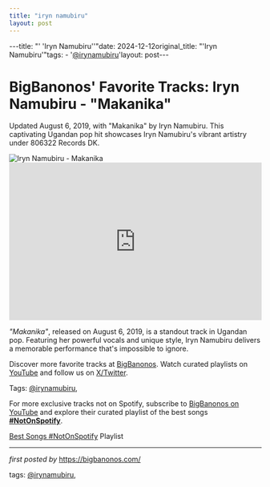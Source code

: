 ```yaml
---
title: "iryn namubiru"
layout: post
---
```

---title: "' 'Iryn Namubiru''"date: 2024-12-12original_title: "'Iryn Namubiru'"tags:  - '[@irynamubiru](/tags/irynamubiru/)'layout: post---<!-- Post Title --><h1 >BigBanonos' Favorite Tracks: Iryn Namubiru - "Makanika"</h1> <!-- Introductory Text --><p >Updated August 6, 2019, with "Makanika" by Iryn Namubiru. This captivating Ugandan pop hit showcases Iryn Namubiru's vibrant artistry under 806322 Records DK.</p> <!-- Featured Image --><div > <img src="https://yt3.googleusercontent.com/ytc/AIdro_no02X0TlfTJADtKgSJIkUWyNEpVaWATIRAZlHa3dNjhA=s900-c-k-c0x00ffffff-no-rj" alt="Iryn Namubiru - Makanika" /></div> <!-- YouTube Video Embed --><div > <iframe width="100%" height="315" src="https://www.youtube.com/embed/sDv2N7A2K9A" title="John Blaq Ft Iren Namubiru Makanika Official Video" frameborder="0" allow="accelerometer; autoplay; encrypted-media; gyroscope; picture-in-picture; web-share" referrerpolicy="strict-origin-when-cross-origin" allowfullscreen></iframe></div> <!-- Song Information --><div > <p><em>"Makanika"</em>, released on August 6, 2019, is a standout track in Ugandan pop. Featuring her powerful vocals and unique style, Iryn Namubiru delivers a memorable performance that's impossible to ignore.</p></div> <!-- Footer Links --><div > <p>Discover more favorite tracks at <a href="https://bigbanonos.com/" target="_blank">BigBanonos</a>. Watch curated playlists on <a href="https://www.youtube.com/[@BigBanonos](/tags/BigBanonos/)" target="_blank">YouTube</a> and follow us on <a href="https://x.com/bigbanonos" target="_blank">X/Twitter</a>.</p></div> <!-- Tags --><p >Tags: [@irynamubiru](/tags/irynamubiru/),</p><!--Subscribe and Playlist Links--><div>    <p>For more exclusive tracks not on Spotify, subscribe to <a href="https://www.youtube.com/[@BigBanonos](/tags/BigBanonos/)" target="_blank">BigBanonos on YouTube</a> and explore their curated playlist of the best songs <strong>[#NotOnSpotify](/tags/NotOnSpotify/)</strong>.</p>    <p><a href="https://www.youtube.com/playlist?list=PLtuNtuTatqI0kFahUCbtbfenC_ET5O_tr" target="_blank">Best Songs [#NotOnSpotify](/tags/NotOnSpotify/) Playlist<br /></a></p></div><hr /><p><em>first posted by</em> <a href="https://bigbanonos.com/" rel="noopener" target="_new">https://bigbanonos.com/</a></p><p>tags: [@irynamubiru](/tags/irynamubiru/),</p>